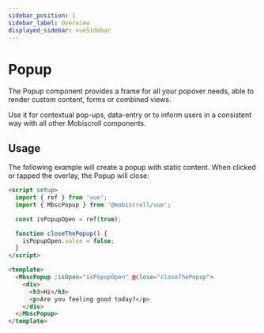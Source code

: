 ```yaml
---
sidebar_position: 1
sidebar_label: Overview
displayed_sidebar: vueSidebar
---
```


# Popup

The Popup component provides a frame for all your popover needs, able to render custom content, forms or combined views.

Use it for contextual pop-ups, data-entry or to inform users in a consistent way with all other Mobiscroll components.

## Usage

The following example will create a popup with static content. When clicked or tapped the overlay, the Popup will close:

```html
<script setup>
  import { ref } from 'vue';
  import { MbscPopup } from '@mobiscroll/vue';

  const isPopupOpen = ref(true);

  function closeThePopup() {
    isPopupOpen.value = false;
  }
</script>

<template>
  <MbscPopup :isOpen="isPopupOpen" @close="closeThePopup">
    <div>
      <h3>Hi</h3>
      <p>Are you feeling good today?</p>
    </div>
  </MbscPopup>
</template>
```
